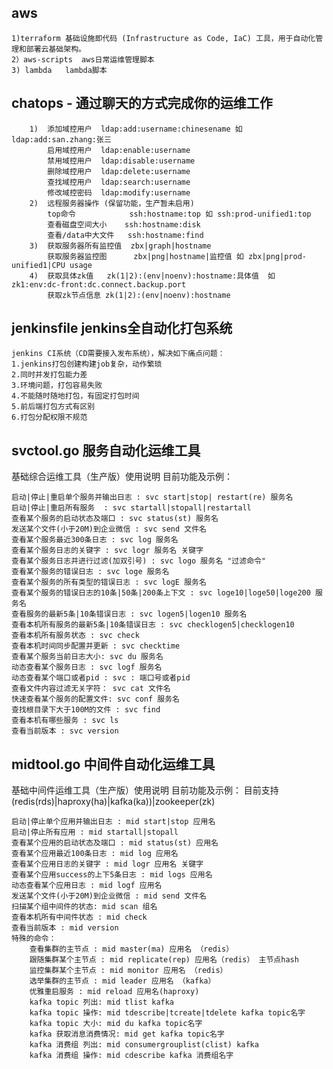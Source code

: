 ## aws 
    1)terraform 基础设施即代码 (Infrastructure as Code, IaC) 工具，用于自动化管理和部署云基础架构。
    2）aws-scripts  aws日常运维管理脚本
    3) lambda   lambda脚本

## chatops - 通过聊天的方式完成你的运维工作
        1)  添加域控用户  ldap:add:username:chinesename 如 ldap:add:san.zhang:张三
            启用域控用户  ldap:enable:username
            禁用域控用户  ldap:disable:username 
            删除域控用户  ldap:delete:username  
            查找域控用户  ldap:search:username 
            修改域控密码  ldap:modify:username
        2)  远程服务器操作 (保留功能，生产暂未启用)
            top命令            ssh:hostname:top 如 ssh:prod-unified1:top
            查看磁盘空间大小    ssh:hostname:disk
            查看/data中大文件   ssh:hostname:find
        3)  获取服务器所有监控值  zbx|graph|hostname
            获取服务器监控图      zbx|png|hostname|监控值 如 zbx|png|prod-unified1|CPU usage
        4)  获取具体zk值   zk(1|2):(env|noenv):hostname:具体值  如 zk1:env:dc-front:dc.connect.backup.port
            获取zk节点信息 zk(1|2):(env|noenv):hostname	

## jenkinsfile jenkins全自动化打包系统
    jenkins CI系统（CD需要接入发布系统），解决如下痛点问题：
    1.jenkins打包创建构建job复杂，动作繁琐
    2.同时并发打包能力差
    3.环境问题，打包容易失败
    4.不能随时随地打包，有固定打包时间
    5.前后端打包方式有区别
    6.打包分配权限不规范
    


## svctool.go 服务自动化运维工具

基础综合运维工具（生产版）使用说明
	目前功能及示例：

	启动|停止|重启单个服务并输出日志 : svc start|stop| restart(re) 服务名
	启动|停止|重启所有服务  : svc startall|stopall|restartall 
	查看某个服务的启动状态及端口 : svc status(st) 服务名
	发送某个文件(小于20M)到企业微信 : svc send 文件名
	查看某个服务最近300条日志 : svc log 服务名
	查看某个服务日志的关键字 : svc logr 服务名 关键字
	查看某个服务日志并进行过滤(加双引号) : svc logo 服务名 "过滤命令"
	查看某个服务的错误日志 : svc loge 服务名
	查看某个服务的所有类型的错误日志 : svc logE 服务名 
	查看某个服务的错误日志的10条|50条|200条上下文 : svc loge10|loge50|loge200 服务名 
	查看服务的最新5条|10条错误日志 : svc logen5|logen10 服务名 
	查看本机所有服务的最新5条|10条错误日志 : svc checklogen5|checklogen10
	查看本机所有服务状态 : svc check
	查看本机时间同步配置并更新 : svc checktime
	查看某个服务当前日志大小: svc du 服务名
	动态查看某个服务日志 : svc logf 服务名
	动态查看某个端口或者pid : svc : 端口号或者pid
	查看文件内容过滤无关字符： svc cat 文件名 
	快速查看某个服务的配置文件: svc conf 服务名
	查找根目录下大于100M的文件 : svc find
	查看本机有哪些服务 : svc ls
	查看当前版本 : svc version

## midtool.go 中间件自动化运维工具

基础中间件运维工具（生产版）使用说明
	目前功能及示例：
	目前支持(redis(rds)|haproxy(ha)|kafka(ka))|zookeeper(zk)

	启动|停止单个应用并输出日志 : mid start|stop 应用名
	启动|停止所有应用 : mid startall|stopall
	查看某个应用的启动状态及端口 : mid status(st) 应用名
	查看某个应用最近100条日志 : mid log 应用名
	查看某个应用日志的关键字 : mid logr 应用名 关键字
	查看某个应用success的上下5条日志 : mid logs 应用名
	动态查看某个应用日志 : mid logf 应用名
	发送某个文件(小于20M)到企业微信 : mid send 文件名
	扫描某个组中间件的状态: mid scan 组名
	查看本机所有中间件状态 : mid check
	查看当前版本 : mid version
	特殊的命令：
		查看集群的主节点 : mid master(ma) 应用名 （redis）
		跟随集群某个主节点 : mid replicate(rep) 应用名（redis） 主节点hash
		监控集群某个主节点 : mid monitor 应用名 （redis）
		选举集群的主节点 : mid leader 应用名 （kafka）
		优雅重启服务 : mid reload 应用名(haproxy)
		kafka topic 列出: mid tlist kafka
		kafka topic 操作: mid tdescribe|tcreate|tdelete kafka topic名字
		kafka topic 大小: mid du kafka topic名字
		kafka 获取消息消费情况: mid get kafka topic名字   
		kafka 消费组 列出: mid consumergrouplist(clist) kafka
		kafka 消费组 操作: mid cdescribe kafka 消费组名字

